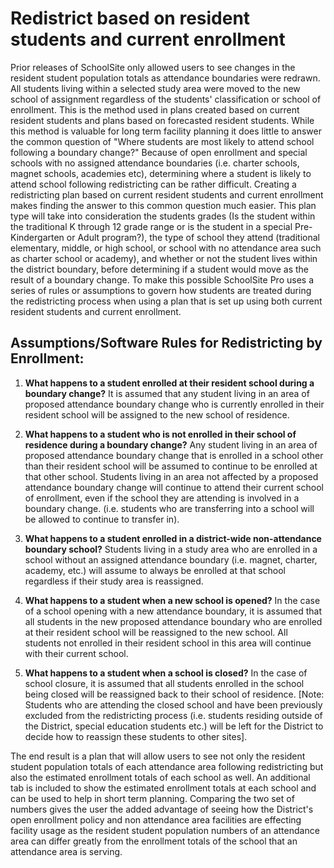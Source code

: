 # Redistrict based on resident students and current enrollment
Prior releases of SchoolSite only allowed users to see changes in the resident student population totals as attendance boundaries were redrawn. All students living within a selected study area were moved to the new school of assignment regardless of the students' classification or school of enrollment. This is the method used in plans created based on current resident students and plans based on forecasted resident students. While this method is valuable for long term facility planning it does little to answer the  common question of "Where students are most likely to attend school following a boundary change?" Because of open enrollment and special schools with no assigned attendance boundaries (i.e. charter schools, magnet schools, academies etc), determining where a student is likely to attend school following redistricting can be rather difficult. Creating a redistricting plan based on current resident students and current enrollment makes finding the answer to this common question much easier. This plan type will take into consideration the students grades (Is the student within the traditional K through 12 grade range or is the student in a special Pre-Kindergarten or Adult program?), the type of school they attend (traditional elementary, middle, or high school, or school with no attendance area such as charter school or academy), and whether or not the student lives within the district boundary, before determining if a student would move as the result of a boundary change. To make this possible SchoolSite Pro uses a series of rules or assumptions to govern how students are treated during the redistricting process when using a plan that is set up using both current resident students and current enrollment.

## Assumptions/Software Rules for Redistricting by Enrollment:

1. **What happens to a student enrolled at their resident school during a boundary change?**
It is assumed that any student living in an area of proposed attendance boundary change who is currently enrolled in their resident school will be assigned to the new school of residence.

2. **What happens to a student who is not enrolled in their school of residence during a boundary change?**
Any student living in an area of proposed attendance boundary change that is enrolled in a school other than their resident school will be assumed to continue to be enrolled at that other school. Students living in an area not affected by a proposed attendance boundary change will continue to attend their current school of enrollment, even if the school they are attending is involved in a boundary change. (i.e. students who are transferring into a school will be allowed to continue to transfer in).

3. **What happens to a student enrolled in a district-wide non-attendance boundary school?**
Students living in a study area who are enrolled in a school without an assigned attendance boundary (i.e. magnet, charter, academy, etc.) will assume to always be enrolled at that school regardless if their study area is reassigned.  

4. **What happens to a student when a new school is opened?**
In the case of a school opening with a new attendance boundary, it is assumed that all students in the new proposed attendance boundary who are enrolled at their resident school will be reassigned to the new school. All students not enrolled in their resident school in this area will continue with their current school.

5. **What happens to a student when a school is closed?** 
In the case of school closure, it is assumed that all students enrolled in the school being closed will be reassigned back to their school of residence. [Note: Students who are attending the closed school and have been previously excluded from the redistricting process (i.e. students residing outside of the District, special education students etc.) will be left for the District to decide how to reassign these students to other sites].

The end result is a plan that will allow users to see not only the resident student population totals of each attendance area following redistricting but also the estimated 
enrollment totals of each school as well. An additional tab is included to show the estimated enrollment totals at each school and can be used to help in short term planning. 
Comparing the two set of numbers gives the user the added advantage of seeing how the District's open enrollment policy and non attendance area facilities are effecting facility usage as the resident student population numbers of an attendance area can differ greatly from the enrollment totals of the school that an attendance area is serving.

 

